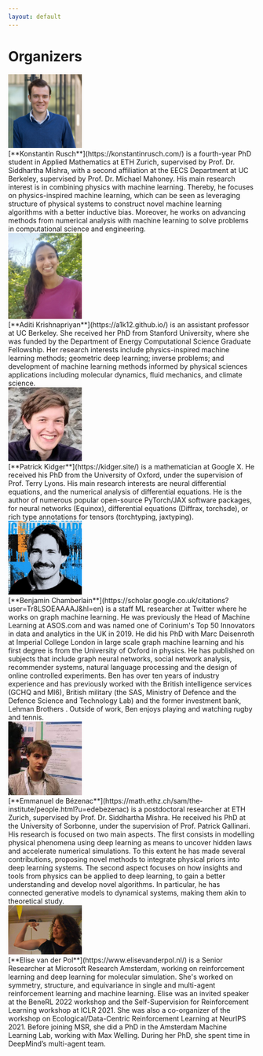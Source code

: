 ```yaml
---
layout: default
---
```


# Organizers

<div class='orgWrapper'>
<img src="assets/images/kr.jpg" alt="Konstantin Rusch" width="150" />
<div class='bioWrapper'>
[**Konstantin Rusch**](https://konstantinrusch.com/) is a fourth-year PhD student in Applied Mathematics at ETH Zurich, supervised by Prof. Dr. Siddhartha Mishra, with a second affiliation at the EECS Department at UC Berkeley, supervised by Prof. Dr. Michael Mahoney. His main research interest is in combining physics with machine learning. Thereby, he focuses on physics-inspired machine learning, which can be seen as leveraging structure of physical systems to construct novel machine learning algorithms with a better inductive bias. Moreover, he works on advancing methods from numerical analysis with machine learning to solve problems in computational science and engineering.
</div>
</div>

<div class='orgWrapper'>
<img src="assets/images/ak.png" alt="Aditi Krishnapriyan" width="150" />
<div class='bioWrapper'>
[**Aditi Krishnapriyan**](https://a1k12.github.io/) is an assistant professor at UC Berkeley. She received her PhD from Stanford University, where she was funded by the Department of Energy Computational Science Graduate Fellowship. Her research interests include physics-inspired machine learning methods; geometric deep learning; inverse problems; and development of machine learning methods informed by physical sciences applications including molecular dynamics, fluid mechanics, and climate science.
</div>
</div>

<div class='orgWrapper'>
<img src="assets/images/pk.jpg" alt="Patrick Kidger" width="150" />
<div class='bioWrapper'>
[**Patrick Kidger**](https://kidger.site/) is a mathematician at Google X. He received his PhD from the University of Oxford, under the supervision of Prof. Terry Lyons. His main research interests are neural differential equations, and the numerical analysis of differential equations. He is the author of numerous popular open-source PyTorch/JAX software packages, for neural networks (Equinox), differential equations (Diffrax, torchsde), or rich type annotations for tensors (torchtyping, jaxtyping).
</div>
</div>

<div class='orgWrapper'>
<img src="assets/images/bc.jpg" alt="Benjamin Chamberlain" width="150" />
<div class='bioWrapper'>
[**Benjamin Chamberlain**](https://scholar.google.co.uk/citations?user=Tr8LSOEAAAAJ&hl=en) is a staff ML researcher at Twitter where he works on graph machine learning. He was previously the Head of Machine Learning at ASOS.com and was named one of Corinium's Top 50 Innovators in data and analytics in the UK in 2019. He did his PhD with Marc Deisenroth at Imperial College London in large scale graph machine learning and his first degree is from the University of Oxford in physics. He has published on subjects that include graph neural networks, social network analysis, recommender systems, natural language processing and the design of online controlled experiments. Ben has over ten years of industry experience and has previously worked with the British intelligence services (GCHQ and MI6), British military (the SAS, Ministry of Defence and the Defence Science and Technology Lab) and the former investment bank, Lehman Brothers . Outside of work, Ben enjoys playing and watching rugby and tennis.
</div>
</div>

<div class='orgWrapper'>
<img src="assets/images/edb.jpeg" alt="Emmanuel de Bézenac" width="150" />
<div class='bioWrapper'>
[**Emmanuel de Bézenac**](https://math.ethz.ch/sam/the-institute/people.html?u=edebezenac) is a postdoctoral researcher at ETH Zurich, supervised by Prof. Dr. Siddhartha Mishra. He received his PhD at the University of Sorbonne, under the supervision of Prof. Patrick Gallinari. His research is focused on two main aspects. The first consists in modelling physical phenomena using deep learning as means to uncover hidden laws and accelerate numerical simulations. To this extent he has made several contributions, proposing novel methods to integrate physical priors into deep learning systems. The second aspect focuses on how insights and tools from physics can be applied to deep learning, to gain a better understanding and develop novel algorithms. In particular, he has connected generative models to dynamical systems, making them  akin to theoretical study.
</div>
</div>

<div class='orgWrapper'>
<img src="assets/images/evdp.jpg" alt="Elise van der Pol" width="150" />
<div class='bioWrapper'>
[**Elise van der Pol**](https://www.elisevanderpol.nl/) is a Senior Researcher at Microsoft Research Amsterdam, working on reinforcement learning and deep learning for molecular simulation. She's worked on symmetry, structure, and equivariance in single and multi-agent reinforcement learning and machine learning.
Elise was an invited speaker at the BeneRL 2022 workshop and the Self-Supervision for Reinforcement Learning workshop at ICLR 2021. She was also a co-organizer of the workshop on Ecological/Data-Centric Reinforcement Learning at NeurIPS 2021.
Before joining MSR, she did a PhD in the Amsterdam Machine Learning Lab, working with Max Welling. During her PhD, she spent time in DeepMind’s multi-agent team.
</div>
</div>
